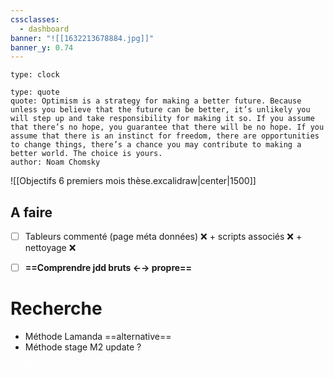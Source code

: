 ```yaml
---
cssclasses:
  - dashboard
banner: "![[1632213678884.jpg]]"
banner_y: 0.74
---
```

```widgets
type: clock 
```

```widgets
type: quote
quote: Optimism is a strategy for making a better future. Because unless you believe that the future can be better, it’s unlikely you will step up and take responsibility for making it so. If you assume that there’s no hope, you guarantee that there will be no hope. If you assume that there is an instinct for freedom, there are opportunities to change things, there’s a chance you may contribute to making a better world. The choice is yours.
author: Noam Chomsky
```

![[Objectifs 6 premiers mois thèse.excalidraw|center|1500]]

## A faire

- [ ] Tableurs commenté (page méta données) ❌ + scripts associés ❌ + nettoyage ❌
- [ ] **==Comprendre jdd bruts ←→ propre==**



# Recherche
- Méthode Lamanda ==alternative== 
- Méthode stage M2 update ?
























<div class="title" style="color: white;">HOME</div>
